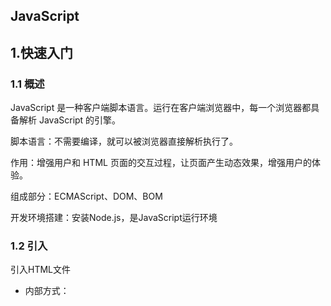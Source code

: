 ## JavaScript

## 1.快速入门

### 1.1 概述

JavaScript 是一种客户端脚本语言。运行在客户端浏览器中，每一个浏览器都具备解析 JavaScript 的引擎。

脚本语言：不需要编译，就可以被浏览器直接解析执行了。

作用：增强用户和 HTML 页面的交互过程，让页面产生动态效果，增强用户的体验。

组成部分：ECMAScript、DOM、BOM

开发环境搭建：安装Node.js，是JavaScript运行环境

### 1.2 引入

引入HTML文件

* 内部方式：<script>标签

  ```html
  <!DOCTYPE html>
  <html lang="en">
  <head>
      <meta charset="UTF-8">
      <title>JS快速入门</title>
  </head>
  <body>
      <!--html语句-->
  </body>
  <script>
      // JS语句
  </script>    
  </html>
  ```

* 外部方式

  * 创建js文件：my.js

    ```js
    alert("Hello");//js语句
    ```

  * 在html中引用外部js文件

    ```html
    <body>
        <!--html语句-->
    </body>
    <script src="js/my.js"></script>
    <html>
    ```




***



> 内部标签
>
> ```
>  <!--script标签，写javascript脚本-->
>  <!--直接引入,直接写入脚本-->
>  <script>
>      //这是一个注释，和Java是一样的
>      alert("Hello,World!");
>  </script>
> ```

> 2.外部引入
>
> abs.js
>
> ```
> <!--引入方式2 外部引入，必须这里script必须成对出现-->
> <script src="js/abs.js"></script>
> <!--不是必须要声明type类型-->
> <script type="text/javascript"></script>
> ```



示例代码

```html
<!DOCTYPE html>
<html lang="en">
<head>
    <meta charset="UTF-8">
    <title>Title</title>
    <!--script标签，写javascript脚本-->
    <!--直接写入脚本-->
    <script>
        alert("Hello,World!");
    </script>
    <!--引入方式2 外部引入-->
    <script src="js/qj.js"></script>
</head>
<body>
    <input type="button">
</body>
</html>
```

### 1.3 注释

* 单行注释

  ```javascript
  // 注释的内容
  ```

* 多行注释

  ```javascript
  /*
  注释的内容
  */
  ```

### 1.4 输入输出

- 输入框：prompt(“提示内容”);

- 弹出警告框：alert(“提示内容”); 

- 控制台输出：console.log(“显示内容”); 

- 页面内容输出：document.write(“显示内容”);

  注：`document.write("<br/>")`换行，通常输出数据后跟br标签





## 2.语法

### 2.1 变量常量

```javascript
//定义变量  变量类型 变量名 = 变量值;
var num =1;
var name = "秦僵";
var msg = "hello,world java!";
alert(msg);
```

**var是函数作用域，let是块作用域**

在函数中声明了var，整个函数内都是有效的，比如说在for循环内定义的一个var变量，实际上其在for循环以外也是可以访问的

而let由于是块作用域，所以如果在块作用域内定义的变量，比如说在for循环内，在其外面是不可被访问的，所以for循环推荐用let

JavaScript 属于弱类型的语言，定义变量时不区分具体的数据类型

* 定义局部变量：let 变量名 = 值; 

  ```js
  let name = "张三";
  let age = 23;
  document.write(name + "," + age +"<br>");
  ```

* 定义全局变量：变量名 = 值; 

  ```js
  {
      l2 = "bb";
  }
  document.write(l2 + "<br>");
  ```

* 定义常量：const 常量名 = 值;
  常量不能被重新赋值

  ```js
  const PI = 3.1415926;
  //PI = 3.15;  
  document.write(PI);
  ```





### 2.2 基本条件控制

```javascript
//2.条件控制
var score = 90;

if(score>60&&score<70){
    alert("你及格了");
}else if (score>70&&score<80) {
    alert("你是中技生");
}else if (score>=90&&score<=100){
    alert("你好牛逼啊");
}
```

> ```
> /*JavaScript严格区分大小写*/
> 
> ```
>
> 在浏览器调试打印js的方法
>
> console {debug: *ƒ*, error: *ƒ*, info: *ƒ*, log: *ƒ*, warn: *ƒ*, …}
>
> console.log(score) 	//在console控制台打印变量



### 2.3 浏览器必备调试js

​	0.Elements 页面元素，一般用来扒网站

​	1.console 控制台 调试使用	比如可以使用console.log("测试输出")，就可以在控制台输出语句，类似System.out.print()

	2. source 源代码  打断点使用,可以做调试，类似ide的debug

![image-20201114102214913](img/image-20201114102214913.png)

   	1. network  查看网络用
   	    
   	        	2. performance
   	    
   	     	3. application   应用
   	            	4. memory
   	           	5. Security
   	                  	6. Audits

### 2.4 数据类型

| 数据类型  | 说明                         |
| --------- | ---------------------------- |
| boolean   | 布尔类型，true或false        |
| null      | 声明null值的特殊关键字       |
| undefined | 代表变量未定义               |
| number    | 整数或浮点数                 |
| string    | 字符串                       |
| bigint    | 大整数，例如：let num = 10n; |

**typeof 用于判断变量的数据类型**

```js
let age = 18; 
document.write(typeof(age)); // number
```

等于

=
== 等于，类型不一样，值一样，也会判断为true  例如 1和“1” 在js使用==会判断为真
=== 等于 类型一样，值一样，才会判断为true
须知：
	Nan===Nan  这个与所有的数值都不相等，包括自己
    只能通过isNaN(NaN)来判断这个数是否为NaN
    浮点数问题 console.log((1/3)===(1-3/3))	不相等，尽量避免使用浮点数进行运算，存在精度的问题!
	可以使用绝对值进行判断 console.log(Math.abs(1/3-(1-2/3))<0.00001)  结果是true



**数值 number  js不区分小数和整数**

```javascript
/*数值表示*/
123 //定义整数123
123.10 //浮点数123.1
1.123e4	//科学计数法
Nan  //not a number
Infinity //无限大的数
/*字符串*/
'abc',"abc"
/*布尔值*/
true  false
/*l逻辑运算符*/
&& || ！
/*比较运算符*/


/*其他*/
null	空的意思
undefined	未定义


/*对象*/

数组是中括号，对象是大括号
//Person person = new Person(1,3,4,5,6) 在java使用方法
var person = {
    name:"秦僵",
    age:3,
    sex:"男",
    tags:['js','java','web','.....']
}

每个属性使用,号隔开，最后一个不需要使用,
取对象的值	：	console.log(person.name)

/*	变量	*/
不能使用数字开头定义变量定义，其他和java相同


```



### 2.5 严格检查模式

'use strict'  严格检查模式，必须卸载js的第一行，预防javascript的随意定义导致产生一些问题

局部变量 let，必须  IDEA需要设置支持ES6语法

```html
<!DOCTYPE html>
<html lang="en">
<head>
    <meta charset="UTF-8">
    <title>Title</title>
    <script>

        // 'use strict'  严格检查模式，必须卸载js的第一行，预防javascript的随意定义导致产生一些问题
        //局部变量 let，必须  IDEA需要设置支持ES6语法
        'use strict'
        //全局变量
         let i = 1;
        //ES6  局部变量使用let定义
    </script>
</head>
<body>
    测试严格检查模式
</body>
</html>
```



## 3.数据类型

### 3.1 字符串及方法

- 正常字符串我们使用单引号或者双引号包裹

- 注意转义字符 \  例如console.log("b\.\'a");  \' \n \t \r \u4e2d  例如  console.log('\u4e2d')

- 多行字符，使用tab上面那个符号

```javascript
var msg = `你好 你叫是么么 
你叫什么名字`
```

- 模板字符串,

```javascript
let name="qinjiang";
let age = 3;

let msg = `你好呀，${name} ,${age}`
```

- 字符串长度

```
var student ="student";
console.log(student.length)
console.log(student.index)
console.log(student.substring(1)) //从第一个字符串截取到最后一个字符串
console.log(student.substring(1，3)) //从第一个字符串截取到第三个字符串  //[1,3)
```

### 3.2 数组

**java的数值必须是相同类型的~js中不需要这样！**

```js
/*数组*/
var arr =[1,2,3,4,5,'hello',null, true]
arr
[1, 2, 3, 4, 5, "hello", null, true];
new Array(1,2,3,4,5,'hello',null, true);
arr[1];	//保证代码可读性，尽量使用[]
```

取数组下标，如果越界了，就会 undefined



Array可以包含任意的数据类型

> ​	var arr=[1,2,3,4,5,6]

长度

> console.log(arr.length)

注意.假如给array.length赋值，数组大小就会发生变化~ 如果赋值过小，元素就会丢失，如果赋值过大，就会添加几个空的元素

通过元素获得下标索引，indexOf

> ​	arr.indexOf(2)	
>
> var arr=[1,2,3,4,5,6,"1","2"]
>
> arr.indexOf(1)	 //0
>
> arr.indexOf("1")  //6
>
> ​	字符串的1和数字1是不同的

slice() 截取Array的一部分，返回一个新的数组,类似于String的substring

> 		arr.slice(3)
>
> 	(7) [4, 5, 6, empty × 4]
> 	arr.slice(3,7)
> 	(4) [4, 5, 6, empty]

数组丢值	使用push pop，尾部弹出压入元素

push: 压入到尾部

pop：弹出尾部的一个元素

```javascript
arr = [0, 2, 3, 4, 5, 6, "1","b"]
(8) [0, 2, 3, 4, 5, 6, "1", "b"]
arr
(8) [0, 2, 3, 4, 5, 6, "1", "b"]
arr.push('c',"d");
10
arr
(10) [0, 2, 3, 4, 5, 6, "1", "b", "c", "d"]
arr.pop()
"d"
arr
(9) [0, 2, 3, 4, 5, 6, "1", "b", "c"]
```

unshift()  shift() 头部弹出压入元素

unshift: 压入到头部

shift：弹出头部的一个元素



排序 array.sort()  

> arr.sort()
> (9) [0, "1", 2, 3, 4, 5, 6, "b", "c"]

元素反转  array.reverse()  

> arr.reverse()
> (9) ["c", "b", 6, 5, 4, 3, 2, "1", 0]



### 3.3 对象

若干个键值对,对象的定义方式如下：

```javascript
var 对象名 = {
	属性名:属性值，
	属性名:属性值，
	属性名:属性值，
	属性名:属性值，
}
var person = {
name:"张萨姆",
age:100,
sex:"男",
email:"2324242@qq.com",
score:0
}
```

js中对象 {.......}表示一个对象，键值对描述属性 xxxx:xxxx，多个属性之间使用逗号隔开，最后一个属性不用加, 



1.对象赋值

```javascript
person.name="罗岭峰"
"罗岭峰"
person.name
"罗岭峰"
person
{name: "罗岭峰", age: 100, sex: "男", email: "2324242@qq.com", score: 0}
```



2、使用一个不存在的对象属性，是不会报错的

```javascript
person.haha
undefined
```

3、动态的添加、删减属性

```javascript
person
{name: "罗岭峰", age: 100, sex: "男", email: "2324242@qq.com", score: 0}
person.haha
undefined
delete person.name
添加
person.hah="haha"
"haha"
person
{age: 100, sex: "男", email: "2324242@qq.com", score: 0, name: "罗岭峰", …}

```

4.判断属性值是否在这个对象中! xxx in xxxx!

```javascript
javascript中的所有的键都是字符串，值是任意对象!
   'age' in person
true
toString' in person
true
```

5. 查看是否有对象

>  person.hasOwnProperty('age')
>
>  true

### 3.4 流程控制

if语句

```javascript
var age =3;
if (age>3){//第一个判断
    console.log("haha");
}else if(age<4) {//第二个判断
    console.log("kuwa");
}else {//否则
    console.log("kuwa");
}
```

while 语句，避免死循环

```javascript
while (age<100){
    age+=1;
    console.log("age-->"+age);
}


do{age+=1;
    console.log("age-->"+age);

}  while (age<100)
```

for 循环，

```javascript
for (let i = 0; i < 100; i++) {
    console.log("age-->"+age+i)
}
```

数组循环

```javascript
demo = [1,2,3,4,5,6,7,8,9,10]
demo.forEach(function (value) {
    console.log(value)
})


方式2：
// for (Type str: Elements){} //java方式

// for(var num in age){}  //javascript方式

//for(var index in object)  使用的是索引
for (var num in demo){
    console.log("for in 方式遍历数组-->"+num);
}
方式3：
for of 可以适用 数组、字符串、Map、Set对象
for(var chr of uniquewords){ console.log(chr)}
```

### 3.5 Map和Set

这两个在ES6才出现，要解决的问题

例如 我既想统计学生成绩，又想统计学生的名字

**Map:**

var names = ['tom','jack','haha'];

var scores = [100,90,80];

为了解决这个查询，所以就提出了Map，这个类似python的字典

```javascript
var map = new Map([['tom', 100], ['jack', 90], ['tom', 80]]);
var name = map.get('tom');
console.log("tom的成绩是:" + map.get('tom')) //通过key获得value
map.set('admin','123456')

```

**Set 是一个无序不重复集合**

```javascript
var set = new Set([3,1,1,1,1]);//set 可以去重
set.add(2);
set.delete(2);

>>>>>>console
set
Set(2) {3, 1}
set.add(7)  //添加!
Set(3) {3, 1, 7}
set.delete(7)  //删除!
true
set
Set(2) {3, 1} 

console.log(set.has(3)) //是否包含元素
```



**Iterator**

通过for of 我们可以实现打印出来具体数组的值，ES6的新特性

```javascript
var arr2 = [1,2,3,4,5]
for (let ar of arr2) {
    console.log("for.... of...-->"+ar);
}
```

也可以实现map和set的迭代遍历

```javascript
var map2 = new Map([['tom',100],['jack',100],['haha',100]])

for (let x of map2) {
    console.log("map--->"+x)
}

>>>>>>
map--->tom,100
map--->jack,100
map--->haha,100
```



## 4.函数及面向对象

方法： 对象里面，(属性，方法)

函数:  方法的本质还是函数，放在对象里面就是方法

### 4.1 定义函数

> **定义方式1**

```javascript
public 返回值类型 方法名(参数列表){return 返回值}

//定义一个绝对值函数

function abs(x){
    if(x>=0){
        return x;
    }else{
        return -x;
    }
}
```

一旦执行到return代表函数结束，返回结果!

如果没有执行retrun,函数执行完也会返回结果，结果就是undefined

> **定义方式二  这是一种匿名函数定义方式，但是可以把结果赋值给前面的变量，通过abs2就可以进行调用!**

```javascript
var abs2 = function (x) {
    if (x>0){
        return x;
    }else {
        return -x;
    }
}
```

>  **调用函数**

直接调用就行 

```javascript
abs(10) //10
abs(-10) //10
```

参数问题:JavaScript可以传递任意个参数，也可以不传递参数~

参数进来之后是否存在的问题？

假设不存在参数，那如何来规避？

```javascript
abs(-10,123,123,123123,123123,312)  //10
```

> **arguments()**

`arguments` 是js免费赠送的关键字，代表传递进来的所有参数，是一个数组, 利用arguments我们可以拿到所有的参数.

```javascript
var abs3 = function (x){
    console.log("x--->"+x);
    for (let i = 0; i < arguments.length; i++) {
        console.log("arguments-->"+arguments[i]);
    }
    if (x>0){
        return x;
    }else {
        return -x;
    }
}
>>>>输出结果

abs3(13123,1231231,3123123,12312312,32131231,321321312,312312312,312312312,312312312,3123123)
定义函数.html?_ijt=6cq4ea7994jbep8e299a5ndnbb:24 x--->13123
定义函数.html?_ijt=6cq4ea7994jbep8e299a5ndnbb:26 arguments-->13123
定义函数.html?_ijt=6cq4ea7994jbep8e299a5ndnbb:26 arguments-->1231231
定义函数.html?_ijt=6cq4ea7994jbep8e299a5ndnbb:26 arguments-->3123123
定义函数.html?_ijt=6cq4ea7994jbep8e299a5ndnbb:26 arguments-->12312312
定义函数.html?_ijt=6cq4ea7994jbep8e299a5ndnbb:26 arguments-->32131231
定义函数.html?_ijt=6cq4ea7994jbep8e299a5ndnbb:26 arguments-->321321312
3定义函数.html?_ijt=6cq4ea7994jbep8e299a5ndnbb:26 arguments-->312312312
定义函数.html?_ijt=6cq4ea7994jbep8e299a5ndnbb:26 
```

问题：arguments包含所有的参数，我们有时候想使用多余的参数来进行附加操作，需要排除已有的参数~

> **rest参数，在es6引入，接收参数之外的参数**

```javascript
var abs4 = function (x,y,...rest){
    console.log("x->"+x);
    console.log("y->"+y);
    console.log("rest->"+rest);
}
>>>>
abs4(10,20,10,20,20)
定义函数.html?_ijt=6cq4ea7994jbep8e299a5ndnbb:36 x->10
定义函数.html?_ijt=6cq4ea7994jbep8e299a5ndnbb:37 y->20
定义函数.html?_ijt=6cq4ea7994jbep8e299a5ndnbb:38 rest->10,20,20    
```

rest参数只能卸载最后面的参数，必须用...标识，就是抄袭java的可变长参数

### 4.2 变量的作用域

在javascript中，var定义的变量实际是有作用域的。假设在函数体内声明，则在函数体外不可使用~（闭包）

```javascript
<script>
    'use strict'
function qj() {
    var x =1;
    x=x+1;
}
x= x+2;//Uncaught ReferenceError  x is not defined
</script>
```

> 内部函数可以访问外部函数的成员，反之则不行

```javascript
function outerfun() {
    var x =1;
    function innerfun() {
        var x='a';
        console.log("inner-->"+x);
    }
    console.log("outer-->"+x);
    innerfun();
}
```

> 假设在javaScript中，函数查找变量从自身函数开始~由"内"到"外"查找, 假设外部存在这个同名的函数变量，则内部函数会屏蔽外部函数的变量。

`提升变量作用域，s所以我们都是在函数最前面进行变量声明`

```javascript
function qj5() {
    var x = "x"+y;
    console.log(x);
    var y = 'y';
}  //x undefined
```

> 全局函数

定义在脚本起始,定义的就是全局变量

```javascript
    var dem= 5;
    function demf() {
        console.log(dem);
    }
    demf();
    console.log(dem);
</script>
```

JavaScript实际上只有一个全局作用域，任何变量(函数也可以视为变量)，假设没有再函数作用范围内找到，就会向外查找，如果在外面找到了就可以直接使用，最终会找到window下面。如果在全局作用域都没找到，报错`RefrenceError`



> 规范
>
> 由于我们所有的全局变量都会绑定到我们的window上，如果不同的js文件，使用了相同的全局变量，就会产生冲突~ 如何减少冲突

```javascript
//唯一的全局变量
var kuangApp ={};
//定义全局变量
kuangApp.name = 'kuangshen';
//定义全局方法
kuangApp.add = function (a,b) {
    return a+b;
}
```

把自己的代码全部放入自己定义的唯一空间名字中，降低全局命名冲突的问题~



> 局部作用域let

```javascript
function fff() {
    for (let i = 0; i < 100; i++) {
        console.log(i);
    }
    console.log(i);//问题。 i出了作用域，在外面仍然可以使用
}
```

Es6 let关键字，解决局部作用域冲突的问题，建议大家都使用`let`去定于局部作用域的变量。

> 常量 const

在ES6之前，var定义 的变量都可以修改，只会口头约定只要大写字母命名的变量，就是常量，建议不要修改这样的值，但是仍然可以修改

在ES6,引入了`const`，定义为常量（只读变量）

### 4.3 方法

方法就是把函数放在对象里面，对象只有两个东西: 属性和方法。

```javascript
var kuangshen = {
    name:"秦僵",
    birth:2020,
    //方法
    age:function () {
        //今年-chusheng de出生的年
        var now = new Date().getFullYear();
        return now-this.birth;
    }
}

//属性
kuangshen.name
//方法，使用时候一定要带()
kuangshen.age()

```

this. 代表的是什么？ 拆开上面的代码看看, 可以发现this是始终指向调用他的那个人, this是无法指向的，是默认指向调用它的那个对象；

```javascript
function getAge() {
//今年-chusheng de出生的年
var now = new Date().getFullYear();
return now-this.birth;
}
var kuangshen = {
name:"秦僵",
birth:2020,
//方法
age:getAge
}
```

在js中可以控制this的指向，使用apple()

```javascript
getAge().apply(kuangshen,[])//传递空参
```

### 4.4 什么是面向对象

JavaScript,Java,c#。。。。这些语言都是面向对象，javascript有一些区别!  

普通上。一个叫做类，一个叫做对象! 类是对象的模板，对象的抽象，对象是类的具体表现

在JavaScript这个需要大家换一下思维模式：

最开始js有个原型，__proto__

```javascript
<script>
    'use strick';
var user = {
    name: "qinjiang",
    age: "3",
    sex: "男",
    run:function () {
        console.log(this.name+"run......");
    }
};
var xiaoming = {
    name: "xiaoming",
};
//小明的原型指向user,这样小明就具有了user的相关属性
//这个时候小明的原型是user
xiaoming.__proto__=user;

var Brid =  {
    fly:function f() {
        console.log(this.name+'可以飞了!')
    }
}
//这个时候小明的原型被只想了Brid，小明可以飞了
xiaoming.__proto__=Brid;

</script>
```

### 4.5 class继承

`class`关键字，是在ES6引入的,还有老的浏览器还不支持

1、定义一个类，属性，方法，直接使用class

```javascript
<script>
    class Student{
        constructor(name) {
            this.name =name;
        }
        hello(){
            console.log('hello');
        }
    }
    </script>
```

2、在js里面使用类

```javascript
//使用创建一个实例
var xuesheng = new Student("xuesheng");
var xiaoming = new Student("xiaoming");
var xiaohong = new Student("xiaohong");
xiaoming.hello();
```

3、在js里面进行类继承

```javascript
    <script>
        class Student {
            constructor(name) {
                this.name = name;
            }

            hello() {
                console.log('hello');
            }
        }

        //使用创建一个实例
        var xuesheng = new Student("xuesheng");
        var xiaoming = new Student("xiaoming");
        var xiaohong = new Student("xiaohong");
        xiaoming.hello();
        class Xiaoxuesheng extends Student{
            constructor(name,grade) {
                super(name);
                this.grade = grade;
            }

            hello() {
                console.log('hello,xiaoxuesheng');
            }
            myGrade(){
                console.log("我是一名小学生")
            }
        }
        var daxuesheng = new Xiaoxuesheng("daxuesheng");
        daxuesheng.myGrade();
        
    </script>
```

本质：查看对象原型，本质还是和原来一样的__proto__，只不过写法发生了改变

查询一个单词，**原型链**  在js中所有的对象最终都是指向object

### 4.6 封装

封装思想：

- **封装：**将复杂的操作进行封装隐藏，对外提供更加简单的操作。

- **获取元素的方法**

  - document.getElementById(id值)：根据 id 值获取元素 
  - document.getElementsByName(name值)：根据 name 属性值获取元素们 
  - document.getElementsByTagName(标签名)：根据标签名获取元素们

代码实现：

* my.js

  ```js
  function getById(id){
      return document.getElementById(id);
  }
  
  function getByName(name) {
      return document.getElementsByName(name);
  }
  
  function getByTag(tag) {
      return document.getElementsByTagName(tag);
  }
  ```

* 封装.html

  ```html
  <body>
      <div id="div1">div1</div>
  </body>
  <script src="my.js"></script>	<!--引入js文件-->
  <script>
      let div1 = getById("div1");
      alert(div1);
  </script>
  ```





## 5.内部对象

标准对象 测试对象类型 typeof

typeof 123 --->number

typeof NaN ---> number

typeof [] --->object

typeof true --->boolean

typeof Math.abs --->function

typeof 'string' ---->string

### 5.1 Date

Date是个日期类型，使用直接使用 new Date()

基本使用

```javascript
<script>
    var now = new Date();
console.log(now.getFullYear()); //年
now.getMonth(); //月
now.getDate(); //日

now.getHours(); //时
now.getMinutes();//分
now.getSeconds();//秒

now.getDay();// 星期几
now.getTime(); //时间戳  全世界统一 ，1970 1.1 0:00:00到现在的时间
console.log(new Date(1321312312312312)) //时间戳转为时间
now.toLocaleString()  //转化为本地时间
</script>
```

### 5.2 Json对象

Json是什么？早期所有的数据传输使用xml文件!

在JavaScript，一切皆为对象，任何js支持的类型都可以使用json来进行表示：number string....

格式：

	- 对象都用大括号{}来进行
	- 数组都是使用[]
	- 所有的键值对都是使用key:value

```javascript
<script>
    'use strick';
    var user = {
        name: "qinjiang",
        age: "3",
        sex: "男"
    }
    //对象转换为json字符串
    var jsonUser = JSON.stringify(user);
    //json字符串解析为对象,参数为json字符串
    var obj = JSON.parse('{"name":"qinjiang","age":"3","sex":"男"}');
</script>
```

上述例子是JSON字符串和JS对象的转化，JSON和JS对象的区别

```javascript
var user = {name: "qinjiang", age: "3", sex: "男"}   //这个是js对象
var obj = JSON.parse('{"name":"qinjiang","age":"3","sex":"男"}');	//这个是json字符串
```

### 5.3 Ajax

- 原生的js写法，xhr一步请求
- JQuery封装好，方法$("#name").ajax("")
- axios请求



## 6.操作Dom对象(重点)

DOM Document Object Model  文档对象模型。浏览器网页就是一个Dom树形结构!

将 HTML 文档的各个组成部分，封装为对象。借助这些对象，可以对 HTML 文档进行增删改查的动态操作。

![DOM介绍](img/DOM介绍.png)

	- 更新 更新Dom节点
	- 遍历Dom节点  得到Dom节点
	- 删除  删除一个Dom节点
	- 添加  添加一个新的Dom节点

要操作一个Dom节点，就必须先获得这个Dom节点

### 6.1 获取Dom节点

```javascript
<body>
    <div id="father">
        <h1>标题一</h1>
        <p id="p1">p1</p>
        <p class="p2">p1</p>
    </div>
    <script>
        //对应css选择器
        var h1 = document.getElementsByTagName('h1')//标签选择器
        var p1 = document.getElementById('p1') //id选择器
        var p2 = document.getElementsByClassName('p2') //类选择器
        var father = document.getElementById('father') //id选择器
        var childrens = father.children; //获取父节点的孩子节点
    </script>
```



### 6.2 更新节点信息

```javascript
<body>
    <div id="123"></div>
    <script>
        var id1 = document.getElementById('123');
        id1.innerText='123';
        id1.innerHTML='<strong>123</strong>';

        id1.style.color ='red';
        id1.style.fontSize ='200px';
        id1.style.border ='10px solid red';
    </script>
</body>
```



操作文本

	-	` id1.innerText='123';`  修改文本的值
	-	`id1.innerHTML='<strong>123</strong>';` 可以解析HTML文本标签

操作js

```javascript
id1.style.color ='red';	//属性使用字符串，包裹
id1.style.fontSize ='200px';	//下划线转驼峰命名
id1.style.border ='10px solid red';
```



### 6.3 删除节点

删除节点的步骤，先获取到父节点，再通过父节点删除自己

```javascript
<body>
    <div id="father">
        <h1>标题</h1>
        <p id="p1">我是p1</p>
        <p class="p222">我是p2</p>
    </div>
    <script>
        var h1 = document.getElementsByTagName('h1');
        var p1 = document.getElementById('p1');
        var p2 = document.getElementsByClassName('p222')[0]
        var father = document.getElementById('father')

        var childrens = father.children; //获取父节点下的所有子节点
        father.removeChild(p2)

    </script>
</body>
```

基本上我们在项目中使用删除节点方法是如下的

```javascript
<script>
    var self = document.getElementById('p1');
    var father = self.parentElement;
    father.removeChild(self)
</script>
```



注意：删除多个节点时候，节点实在动态变化的，删除节点的时候一定要注意

```javascript
father.removeChild(father.children[0]);
father.removeChild(father.children[1]);
father.removeChild(father.children[2]); //删除了0之后，2就没了。
```



### 6.4 添加/插入 节点

我们获得了某个Dom节点，假设这个dom节点是空的，我们通过innerHTML就可以增加一个元素了，但是如果这个dom节点已经存在元素了，我们就不能这么干了，因为会产生覆盖!

我们一般使用追加的函数  append()

```javascript
<body>
    <p id="js">JavaScript</p>
    <div id="list">
        <p id="javase">JavaSE</p>
        <p id="javaee">JavaEE</p>
        <p id="javame">JavaME</p>
    </div>
    <script>
        var js = document.getElementById('js');
        var list = document.getElementById('list');
        list.appendChild(js);  //追加到后面
    </script>
</body>
```

执行了list.appendChild(js) 就把js这个元素插入到list的子元素中去了。

![image-20201115163331243](../../../other/kuangstudy-main/狂神JAVA-10-JavaScript学习.assets/image-20201115163331243.png)



**通过js创建一个新的节点**

```javascript
var newP = document.createElement("p") //创建一个p标签
newP.id = 'newP';
newP.innerText = "Hello,kuangshen";
list.appendChild(newP);
```

## 事件

### 事件介绍

事件指的就是当某些组件执行了某些操作后，会触发某些代码的执行

* 常用的事件：

  ![](img/JS常用的事件.png)

* 更多的事件：

  ![](img/JS更多的事件.png)



***



### 事件操作

绑定事件的方式

* 方式一：通过标签中的事件属性进行绑定

* 方式二：通过 DOM 元素属性绑定

  ```html
  <body>
      <img id="img" src="img/01.png"/>
      <br>
      <!-- <button id="up" onclick="up()">上一张</button> 
      <button id="down" onclick="down()">下一张</button> -->
      <button id="up">上一张</button> <!--图片 上一张 下一张  类似百度图库-->
      <button id="down">下一张</button>
  </body>
  <script>
      //显示第一张图片的方法
      function up(){
          let img = document.getElementById("img");
          img.setAttribute("src","img/01.png");
      }
  
      //显示第二张图片的方法
      function down(){
          let img = document.getElementById("img");
          img.setAttribute("src","img/02.png");
      }
  
      //为上一张按钮绑定单击事件
      let upBtn = document.getElementById("up");
      upBtn.onclick = up;
  
      //为下一张按钮绑定单击事件
      let downBtn = document.getElementById("down");
      downBtn.onclick = down;
  </script>
  </html>
  ```

  

***



### 综合案例

案例介绍：

在姓名、年龄、性别三个文本框中填写信息后，添加到“学生信息表”列表（表格），点击删除后，删除该行数据，并且不需刷新

![](img/事件案例效果.png)



* 添加功能分析

  1. 为添加按钮绑定单击事件
  2. 创建 tr 元素
  3. 创建 4 个 td 元素
  4. 将 td 添加到 tr 中
  5. 获取文本框输入的信息
  6. 创建 3 个文本元素
  7. 将文本元素添加到对应的 td 中
  8. 创建 a 元素
  9. 将 a 元素添加到对应的 td 中
  10. 将 tr 添加到 table 中

* 删除功能分析

  1. 为每个删除超链接添加单击事件属性
  2. 定义删除的方法
  3. 获取 table 元素
  4. 获取 tr 元素
  5. 通过 table 删除 tr

* HTML

  ```html
  <!DOCTYPE html>
  <html lang="en">
  <head>
      <meta charset="UTF-8">
      <title>动态表格</title>
      <link rel="stylesheet" href="../css/table.css"/>
  </head>
  <body>
  <div>
      <input type="text" id="name" placeholder="请输入姓名" autocomplete="off">
      <input type="text" id="age"  placeholder="请输入年龄" autocomplete="off">
      <input type="text" id="gender"  placeholder="请输入性别" autocomplete="off">
      <input type="button" value="添加" id="add">
  </div>
  
      <table id="tb">
          <caption>学生信息表</caption>
          <tr>
              <th>姓名</th>
              <th>年龄</th>
              <th>性别</th>
              <th>操作</th>
          </tr>
          <tr>
              <td>张三</td>
              <td>23</td>
              <td>男</td>
              <td><a href="JavaScript:void(0);"onclick="drop(this)">删除</a></td>
          </tr>
      </table>
  </body>
  <script>
      //一、添加功能
      //1.为添加按钮绑定单击事件
      document.getElementById("add").onclick = function(){
          //2.创建行元素
          let tr = document.createElement("tr");
          //3.创建4个单元格元素
          let nameTd = document.createElement("td");
          let ageTd = document.createElement("td");
          let genderTd = document.createElement("td");
          let deleteTd = document.createElement("td");
          //4.将td添加到tr中
          tr.appendChild(nameTd);
          tr.appendChild(ageTd);
          tr.appendChild(genderTd);
          tr.appendChild(deleteTd);
          //5.获取输入框的文本信息
          let name = document.getElementById("name").value;
          let age = document.getElementById("age").value;
          let gender = document.getElementById("gender").value;
          //6.根据获取到的信息创建3个文本元素
          let nameText = document.createTextNode(name);
          let ageText = document.createTextNode(age);
          let genderText = document.createTextNode(gender);
          //7.将3个文本元素添加到td中
          nameTd.appendChild(nameText);
          ageTd.appendChild(ageText);
          genderTd.appendChild(genderText);
          //8.创建超链接元素和显示的文本以及添加href属性
          let a = document.createElement("a");
          let aText = document.createTextNode("删除");
          a.setAttribute("href","JavaScript:void(0);");
          a.setAttribute("onclick","drop(this)");
          a.appendChild(aText);
          //9.将超链接元素添加到td中
          deleteTd.appendChild(a);
          //10.获取table元素，将tr添加到table中
          let table = document.getElementById("tb");
          table.appendChild(tr);
      }
  
      //二、删除的功能
      //1.为每个删除超链接标签添加单击事件的属性
      //2.定义删除的方法
      function drop(obj){
          //3.获取table元素
          let table = obj.parentElement.parentElement.parentElement;
          //4.获取tr元素
          let tr = obj.parentElement.parentElement;
          //5.通过table删除tr
          table.removeChild(tr);
      }
  </script>
  </html>
  ```

* CSS

  ```css
  table{
      border: 1px solid;
      margin: auto;
      width: 500px;
  }
  td,th{
      text-align: center;
      border: 1px solid;
  }
  div{
      text-align: center;
      margin: 50px;
  }
  ```





## 7. 操作Bom元素(重点)

BOM浏览器对象模型，B:Browser  O Object M Model

将浏览器的各个组成部分封装成不同的对象，方便我们进行操作。

![](img/BOM介绍.png)

javascript和浏览器的关系？ js的诞生就是为了能够让他能够在浏览器中运行! 所以我们学习js，

目前的主流浏览器内核

	- IE 6-11	Windows系统用的多，默认
	- Chrome   Windows系统用的多
	- Safari   Mac系统的默认浏览器
	- Firefox   Linux用的多，默认就是Firefox浏览器

### 7.1 window对象

window代表我们的浏览器窗口

```javascript
window.alert(1)
undefined
window.innerWidth
742
window.innerHeight
571
window.outerHeight
1179
window.outerWidth
758
window.innerHeight
317
window.innerWidth
1026
window.innerWidth
1964
window.innerWidth
2563
//大家可以调整浏览器的窗口试试....
```

Windows窗口对象：

- **定时器**
  - 唯一标识 setTimeout(功能，毫秒值)：设置一次性定时器。
  - clearTimeout(标识)：取消一次性定时器。
  - 唯一标识 setInterval(功能，毫秒值)：设置循环定时器。
  - clearInterval(标识)：取消循环定时器。
- 加载事件
  - window.onload：在页面加载完毕后触发此事件的功能

```js
<script>
    //一、定时器
    function fun(){
        alert("该起床了！");
    }

	//设置一次性定时器
    let d1 = setTimeout("fun()",3000);
    //取消一次性定时器
    clearTimeout(d1);

    //设置循环定时器，3秒弹出一次
    let d2 = setInterval("fun()",3000);
    //取消循环定时器
    clearInterval(d2);

    //加载事件
    let div = document.getElementById("div");
    alert(div);
</script>
```

```html
<!DOCTYPE html>
<html lang="en">
<head>
    <title>window窗口对象</title>
    <script>
        function fun(){
            alert("该起床了！");
        }
        //加载事件
        window.onload = function(){
            let div = document.getElementById("div");
            alert(div);
        }
    </script>
</head>
<body>
    <div id="div">dddd</div>
</body>
</html>
```



### 7.2 navigator对象

Navigator,代表浏览器封装了浏览器的信息

```javascript
window.navigator
Navigator {vendorSub: "", productSub: "20030107", vendor: "Google Inc.", maxTouchPoints: 0, hardwareConcurrency: 12, …}
navigator.appVersion
"5.0 (Windows NT 10.0; Win64; x64) AppleWebKit/537.36 (KHTML, like Gecko) Chrome/85.0.4183.83 Safari/537.36"
navigator.userAgent
"Mozilla/5.0 (Windows NT 10.0; Win64; x64) AppleWebKit/537.36 (KHTML, like Gecko) Chrome/85.0.4183.83 Safari/537.36"
navigator.appName
"Netscape"
navigator.platform
"Win32"
navigator.getUserMedia
ƒ () { [native code] }
navigator.storage
StorageManager {}
navigator.connection
NetworkInformation {onchange: null, effectiveType: "4g", rtt: 50, downlink: 10, saveData: false}
```

大多数的时候，我们不会使用`navigator`对象，因为会被认为修改!

不建议使用这些属性来判断和编写代码!

### 7.3 screen对象

代表屏幕的尺寸

```javascript
screen
Screen {availWidth: 2560, availHeight: 1400, width: 2560, height: 1440, colorDepth: 24, …}
screen.width
2560  //代表屏幕宽度2560px
screen.height
1440	//代表屏幕高度1440px
```



### 7.4 location(重要)

Location地址栏对象：

* href 属性：浏览器的地址栏。我们可以通过为该属性设置新的URL，使浏览器读取并显示新URL的内容

实现效果：秒数会自动变小，倒计时，5，4，3，2，1

```html
<body>
    <p>
        注册成功！<span id="time">5</span>秒之后自动跳转到首页...
    </p>
</body>
<script>
    //1.定义方法。改变秒数，跳转页面
    let num = 5;
    function showTime() {
        num--;

        if(num <= 0) {
            //跳转首页
            location.href = "index.html";
        }
        let span = document.getElementById("time");
        span.innerText = num;
    }
    //2.设置循环定时器，每1秒钟执行showTime方法
    setInterval("showTime()",1000);
</script>
```



location 代表当前页面的URL信息

```javascript
location
Location {
    href: "https://www.baidu.com/", 
    ancestorOrigins: DOMStringList, 
    origin: "https://www.baidu.com", 
    protocol: "https:", 
    host: "www.baidu.com",
    hostname: "www.baidu.com"
    pathname: "/"
    protocol: "https:"协议
    reload: ƒ reload()//刷新网页
   	location.assign('http://www.aigoo.top') //重新定位到一个地址
    …}
```



### 7.5 Document

document代表当前页面，HTML  DOM文档树

```javascript
document.title
"百度一下，你就知道"
document.title="金根说"
"金根说"
```

可以直接获取页面文档树节点

`var dl = document.getElementById('app');`

可以获取cookie

>document.cookie
>"PSTM=1600411949; BD_UPN=12314753; BIDUPSID=1D639F0E11F0B036BE51C714906845B4; BDORZ=B490B5EBF6F3CD402E515D22BCDA1598; BAIDUID=4AD7A56C0D4FCC6548188ED8BDBE69EF:FG=1; H_WISE_SIDS=154758_153758_160799_159578_156287_150775_159614_148855_160935_159383_158927_154173_150772_157264_127969_160765_146732_160274_159740_131423_114550_132548_159703_155395_107315_160868_160319_155344_155255_159954_157792_144966_159797_159950_154619_158717_158642_159588_147551_160708_159157_159092_110085_157006; plus_cv=1::m:49a3f4a6; sug=3; sugstore=0; ORIGIN=2; bdime=0; H_PS_PSSID=32818_1436_33102_32944_33061_31254_32723_33098_33100_32962_26350; H_PS_645EC=019bhFQ5sv6H7OBPdS6a9FVZZ%2FzG4fhCE%2FfXXNjzUD3rksS5xWKHrs8Vt2FC%2BkTjp0Bg; delPer=0; BD_CK_SAM=1; PSINO=1; MCITY=-%3A; BD_HOME=1"

可以劫持cookie原理，获取你的cookie然后上传到他的服务器



### 7.6 History

history代表浏览器的历史记录	

​	history.back()  //后退

​	history.forward() //前进



## 8.操作表单

表单是什么，from DOM 树

### 文本框

```javascript
<body>
<form action="" method="post">
    <span>用户名:</span><input type="text" id="username">
</form>
<script>
    var input_text = document.getElementById('username');
</script>
</body>

输出结果：input_text.value
""
input_text.value
"12313"
input_text.value='12312312'
"12312312"
```

### 下拉框     <select>

### 复选框，单选框   <radio> <checkbox>

```javascript
<form action="" method="post">
    <p>
        <span>用户名:</span><input type="text" id="username">
    </p>
    <p>
        <span>用户名:</span><input type="password" id="username">
    </p>
    <p>
        <span>性别:</span>
        <input type="radio" name="sex" value="man" id="boy">男
        <input type="radio" name="sex" value="women" id="girl">女
    </p>
</form>

<script>
    var input_text = document.getElementById('username');

    //对于单选框
    var boy_radio=document.getElementById("boy");
    var girl_radio=document.getElementById("girl");
    //对于单选框，多选框等固定的值，boy_radio.value只能取到当前值，需要用checked
    boy_radio.checked;//查看返回的结果，是否为true，如果是true就是选中~
    girl_radio.checked=true;
</script>
```

### 隐藏域   hidden

### 密码框   password

表单目的，提交信息，获得要提交的信息



### MD5加密

```javascript
<form action="" method="post">
    <p>
        <span>用户名:</span><input type="text" id="username" name="username"/>
    </p>
    <p>
        <span>密码:</span><input type="password" id="password" name="password"/>
    </p>
    <!--绑定时间，当按钮被点击，我们要支持的动作-->
    <button type="submit" onclick="aaa()" name="" id="">提交</button>


</form>
<script>
    function aaa() {
        var uname = document.getElementById('username');
        var pwd =document.getElementById('password');
        console.log("用户名:"+uname.value);
        console.log("密码:"+pwd.value);
    }
</script>
```



采用隐藏输入框进行加密行为

```javascript
<body>
<form action="" method="post" onsubmit="return aaa()">
    <p>
        <span>用户名:</span>
        <input type="text" id="username" name="username">
    </p>
    <p>
        <span>密码:</span>
        <input type="password" id="password" name="password">
    </p>
        <input type="hidden" id="md5password" name="md5_password">
    <!--绑定事件-->
    <button type="submit">提交</button>
</form>
<script>
    function aaa() {
        var uname = document.getElementById('username');
        var pwd = document.getElementById('password');
        var md5pwd = document.getElementById('md5password');
        md5pwd.value = md5(pwd.value);

        console.log("用户名:" + uname.value);
        console.log("input_pwd密码:" + pwd.value);
        console.log("md5_pwd密码:" + md5pwd.value);
        return  false;
    }
</script>
</body>
```







## 9 JQuery初步入门

### 简介

jQuery 是一个 JavaScript 库

- 所谓的库，就是一个 JS 文件，里面封装了很多预定义的函数，比如获取元素，执行隐藏、移动等，目的就是在使用时直接调用，不需要再重复定义，这样就可以极大地简化了 JavaScript 编程。
- jQuery 官网：https://www.jquery.com



引入jQ文件

```html
<!--引入 jQuery 文件-->
<script src="js/jquery-3.3.1.min.js"></script>
<script>
    //jQ语句
</script>
```

- jQuery 的核心语法 $()



***



### 语法

#### 对象转换

jQuery 本质上虽然也是 JS，但二者的 API 方法不能混合使用，若想使用对方的 API，需要进行对象的转换

* JS 的 DOM 对象转换成 jQuery 对象：$(JS的DOM对象);

  ```js
  // JS方式，通过id属性值获取div元素
  let jsDiv = document.getElementById("div");
  // 将 JS 对象转换为jQuery对象
  let jq = $(jsDiv);
  ```

* jQuery 对象转换成 JS 对象

  * jQuery对象[索引];
  * jQuery对象.get(索引);

  ```js
  //jQuery方式，通过id属性值获取div元素
  let jqDiv = $("#div");
  //将 jQuery对象转换为JS对象
  let js = jqDiv[0];
  ```

  

***



#### 事件操作

##### 绑定解绑

在 jQuery 中将事件封装成了对应的方法。去掉了 JS 中的 .on 语法

* 绑定事件：`jQuery对象.on(事件名称,执行的功能);`

  ```js
  //给btn1按钮绑定单击事件
  $("#btn1").on("click",function(){
  	alert("点我干嘛?");
  });
  ```

* 解绑事件：`jQuery对象.off(事件名称);`
  如果不指定事件名称，则会把该对象绑定的所有事件都解绑

  ```js
  //通过btn2解绑btn1的单击事件
  $("#btn2").on("click",function(){
  	$("#btn1").off("click");
  });
  ```






##### 事件切换

事件切换：需要给同一个对象绑定多个事件，而且多个事件还有先后顺序关系

* 方式一：单独定义

  * $(元素).事件方法名1(要执行的功能); 
  * $(元素).事件方法名2(要执行的功能);

  ```js
  //将鼠标移到某元素，添加css样式
  $("#div").mouseover(function(){
      //背景色：红色
      //$("#div").css("background","red");
      $(this).css("background","red");
  });
  $("#div").mouseout(function(){
      //背景色：蓝色
      $(this).css("background","blue");
  });
  ```

* 方式二：链式定义

  * $(元素).事件方法名1(要执行的功能) .事件方法名2(要执行的功能);

  ```js
  $("#div").mouseover(function(){
     $(this).css("background","red");
  }).mouseout(function(){
     $(this).css("background","blue");
  });
  ```




***



#### 遍历操作

* 数据准备，实现按键后遍历无序列表

  ```html
  <body>
      <input type="button" id="btn" value="遍历列表项">
      <ul>
          <li>传智播客</li>
          <li>黑马程序员</li>
          <li>传智专修学院</li>
      </ul>
  </body>
  ```

* for循环

  ```js
  for(let i = 0; i < 容器对象长度; i++){
  		执行功能;
  }
  ```

* 对象.each方法

  ```js
  容器对象.each(function(index,ele){
  	执行功能;
  });
  ```

  ```js
  $("#btn").click(function(){
      let lis = $("li");
      lis.each(function(index,ele){
          alert(index + ":" + ele.innerHTML);
      });
  });
  ```

* $.each()方法

  ```js
  $.each(容器对象,function(index,ele){
  	执行功能;
  });
  ```

  ```js
  $("#btn").click(function(){
      let lis = $("li");
      $.each(lis,function(index,ele){
          alert(index + ":" + ele.innerHTML);
      });
  });
  ```

* for of语句

  ```js
  $("#btn").click(function(){
      let lis = $("li");
      for(ele of lis){
          alert(ele.innerHTML);
      }
  });
  ```

  

***



### 选择器

#### 基本选择器

选择器：类似于 CSS 的选择器，可以帮助我们获取元素。

* 下面所有的A B均为标签名

| 选择器     | 语法                | 作用                                |
| ---------- | ------------------- | ----------------------------------- |
| 元素选择器 | $("元素的名称")     | 根据元素名称获取元素对象（数组）    |
| id选择器   | $("#id的属性值")    | 根据id属性值获取元素对象            |
| 类选择器   | $(".class的属性值") | 根据class属性值获取元素对象（数组） |



#### 层级选择器

| 选择器     | 语法       | 作用                       |
| ---------- | ---------- | -------------------------- |
| 后代选择器 | $("A B")   | A下的所有B，包括B的子级    |
| 子选择器   | $("A > B") | A下的所有B，不 包括B的子级 |
| 兄弟选择器 | $("A + B") | A相邻的下一个B             |
| 兄弟选择器 | $("A ~ B") | A相邻的所有B               |



#### 属性选择器

| 选择器       | 语法                  | 作用                                       |
| ------------ | --------------------- | ------------------------------------------ |
| 属性名选择器 | $("A[属性名]")        | 根据指定属性名获取元素对象（数组）         |
| 属性值选择器 | $("A[属性名=属性值]") | 根据指定属性名和属性值获取元素对象（数组） |



***



#### 过滤器选择器

| 选择器         | 语法             | 作用                           |
| -------------- | ---------------- | ------------------------------ |
| 首元素选择器   | $("A:first")     | 获取选择的元素中的第一个元素   |
| 尾元素选择器   | $("A:last")      | 获取选择的元素中的最后一个元素 |
| 非元素选择器   | $("A:not(B)")    | 不包括指定内容的元素           |
| 偶数选择器     | $("A:even")      | 偶数，从0开始计数              |
| 奇数选择器     | $("A:odd")       | 奇数，从0开始计数              |
| 等于索引选择器 | $("A:eq(index)") | 指定索引的元素                 |
| 大于索引选择器 | $("A:gt(index)") | 大于指定索引的元素             |
| 小于索引选择器 | $("A:lt(index)") | 小于指定索引的元素             |

```html
<body>
    <div>div1</div>
    <div id="div2">div2</div>
    <div>div3</div>
    <div>div4</div>
</body>
<script src="js/jquery-3.3.1.min.js"></script>
<script>
    // 首元素选择器	$("A:first");
    let div1 = $("div:first");
    //alert(div1.html());

    // 非元素选择器	$("A:not(B)");
    let divs1 = $("div:not(#div2)");//数组

    // 偶数选择器	    $("A:even");
    let divs2 = $("div:even");
    alert(divs2.length);
    alert(divs2[0].innerHTML);
    alert(divs2[1].innerHTML);

    // 等于索引选择器	 $("A:eq(index)");
    let div3 = $("div:eq(2)");
    //alert(div3.html());
</script>
```



***



#### 表单属性选择器

| 选择器                  | 语法            | 作用                        |
| ----------------------- | --------------- | --------------------------- |
| 可用选择器              | $("A:enabled")  | 获得可用元素                |
| 不可用元素选择器        | $("A:disabled") | 获得不可用元素              |
| 单选/复选框被选中的元素 | $("A:checked")  | 获取单选/复选框被选中的元素 |
| 下拉框被选中的元素      | $("A:selected") | 获取下拉框被选中的元素      |

```html
<body>
    <input type="text" disabled>
    <input type="text" >
    <input type="radio" name="gender" value="men" checked>男
    <input type="radio" name="gender" value="women">女
    <input type="checkbox" name="hobby" value="study" checked>学习
    <input type="checkbox" name="hobby" value="sleep" checked>睡觉
    <select>
        <option>---请选择---</option>
        <option selected>本科</option>
        <option>专科</option>
    </select>
</body>
<script src="js/jquery-3.3.1.min.js"></script>
<script>
    // 1.可用元素选择器  $("A:enabled");
    let ins1 = $("input:enabled");

    // 2.不可用元素选择器  $("A:disabled");
    let ins2 = $("input:disabled");

    // 3.单选/复选框被选中的元素  $("A:checked");
    let ins3 = $("input:checked");
    alert(ins3.length);
    alert(ins3[0].name);
    alert(ins3[1].value);

    // 4.下拉框被选中的元素   $("A:selected");
    let select = $("select option:selected");
    alert(select.html());  
</script>
```



***



### DOM

#### 文本操作

| 方法        | 作用                         |
| ----------- | ---------------------------- |
| html()      | 获取标签的文本               |
| html(value) | 设置标签的文本内容，解析标签 |

```js
//获取div标签的文本内容
let value = $("#div").html();
//设置div标签的文本内容
$("#div").html("<b>我是div</b>");
```



***



#### 对象操作

| 方法               | 作用                                                       |
| ------------------ | ---------------------------------------------------------- |
| $("元素")          | 创建指定元素                                               |
| append(element)    | 添加成最后一个子元素，由添加者对象调用                     |
| appendTo(element)  | 添加成最后一个子元素，由被添加者对象调用                   |
| prepend(element)   | 添加成第一个子元素，由添加者对象调用                       |
| prependTo(element) | 添加成第一个子元素，由被添加者对象调用                     |
| before(element)    | 添加到当前元素的前面，两者之间是兄弟关系，由添加者对象调用 |
| after(element)     | 添加到当前元素的后面，两者之间是兄弟关系，由添加者对象调用 |
| remove()           | 删除指定元素（自己移除自己）                               |
| empty()            | 清空指定元素的所有子元素（自己还在）                       |

<div id="div"></div>
<ul id="city">
    <li id="bj">北京</li>
    <li id="sh">上海</li>
</ul>
<ul id="desc">
    <li id="jy">加油</li>
</ul> 


```js
// 按钮一：添加一个span到div
$("#btn1").click(function(){
    let span = $("<span>span</span>");
    $("#div").append(span);
});
//按钮二：将加油添加到城市列表最下方
$("#btn2").click(function(){
    $("#city").append($("#jy"));
});
//按钮三：将加油添加到城市列表最上方
$("#btn3").click(function(){
    $("#jy").prependTo($("#city"));
});
//按钮四：将加油添加到北京下方
$("#btn4").click(function(){
    $("#bj").after($("#jy"));
});
```



***



#### 样式操作

| 方法               | 作用                                   |
| ------------------ | -------------------------------------- |
| css(name)          | 根据样式名称获取css样式                |
| css(name,value)    | 设置css样式                            |
| addClass(value)    | 给指定的对象添加样式类名               |
| removeClass(value) | 给指定的对象删除样式类名               |
| toggleClass(value) | 没有样式类名就添加，有就删除，循环如此 |

```css
.cls{
    background: pink;
}
```

```html
<div style="border: 1px solid red;" id="div">我是div</div>
```

```js
// 1.css(name)   获取css样式
$("#btn1").click(function(){
    alert($("#div").css("border"));  //1px solid rgb(255, 0, 0)
});

// 2.css(name,value)   设置CSS样式
$("#btn2").click(function(){
    $("#div").css("background","blue");
});

// 3.addClass(value)   给指定的对象添加样式类名
$("#btn3").click(function(){
    $("#div").addClass("cls");  //cls是一个css样式
});

// 4.toggleClass(value)  如果没有样式类名，则添加。如果有，则删除
$("#btn5").click(function(){
    $("#div").toggleClass("cls");
});
```



***



#### 属性操作

| 方法               | 作用                                   |
| ------------------ | -------------------------------------- |
| attr(name,[value]) | 获得/设置属性的值                      |
| prop(name,[value]) | 获得/设置属性的值（checked, selected） |

<!DOCTYPE html>
<html lang="en">
<head>
    <meta charset="UTF-8">
    <title>操作属性</title>
</head>
<body>
    <input type="text" id="username"> <br>
    <input type="button" id="btn1" value="获取输入框的id属性">  &nbsp;&nbsp;
    <input type="button" id="btn2" value="给输入框设置value属性"><br/>
    <input type="radio" id="gender1" name="gender">男
	<input type="radio" id="gender2" name="gender">女<br/>
	<input type="button" id="btn3" value="选中女"><br/><br/>
    <select>
    <option>---请选择---</option>
    <option id="bk">本科</option>
    <option id="zk">专科</option>
	</select><br/>
    <input type="button" id="btn4" value="选中本科">
</body>
</html>


```html
<script src="js/jquery-3.3.1.min.js"></script>
<script>
    //按钮一：获取输入框的id属性  attr(name,[value])
    $("#btn1").click(function(){
        alert($("#username").attr("id"));
    });
    
    //按钮二：给输入框设置value属性  attr(name,[value])
    $("#btn2").click(function(){
        $("#username").attr("value","hello...");
    });
    
    //按钮三：选中女   prop(name,[value]) 
    $("#btn3").click(function(){
        $("#gender2").prop("checked",true);
    });

    //按钮四：选中本科  prop(name,[value]) 
    $("#btn4").click(function(){
        $("#bk").prop("selected",true);
    });
</script>
```



